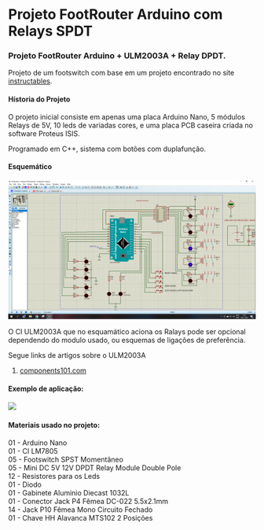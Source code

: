 # Projeto FootRouter Arduino com Relays SPDT
### Projeto FootRouter Arduino + ULM2003A + Relay DPDT. 

Projeto de um footswitch com base em um projeto encontrado no site [instructables](https://www.instructables.com/arduino-programable-5-pedal-switcher/).

#### Hístoria do Projeto

O projeto inicial consiste em apenas uma placa Arduino Nano, 5 módulos Relays de 5V, 10 leds de variadas cores, e uma placa PCB caseira criada no software Proteus ISIS.

Programado em C++, sistema com botões com duplafunção.

#### Esquemático
![](https://github.com/lcrochaDEV/Projeto_FootSwetch_Arduino/blob/main/esquematico.PNG)

O CI ULM2003A que no esquamático aciona os Ralays pode ser opcional dependendo do modulo usado, ou esquemas de ligações de preferência.

Segue links de artigos sobre o ULM2003A
1. [components101.com](https://components101.com/ics/stepper-motor-driver-ic-uln2003-pinout-datasheet)

#### Exemplo de aplicação: 

![](https://components101.com/sites/default/files/inline-images/ULN2003-testing-circuit.png)

#### Materiais usado no projeto:

01 - Arduino Nano  
01 - CI LM7805  
05 - Footswitch SPST Momentâneo  
05 - Mini DC 5V 12V DPDT Relay Module Double Pole  
12 - Resistores para os Leds  
01 - Diodo   
01 - Gabinete Aluminio Diecast 1032L  
01 - Conector Jack P4 Fêmea DC-022 5.5x2.1mm  
14 - Jack P10 Fêmea Mono Circuito Fechado  
01 - Chave HH Alavanca MTS102 2 Posições  
